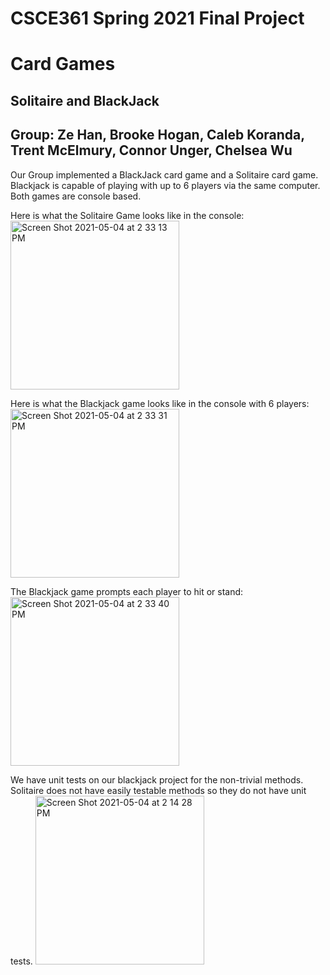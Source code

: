 # CSCE361 Spring 2021 Final Project
# Card Games
## Solitaire and BlackJack
## Group: Ze Han, Brooke Hogan, Caleb Koranda, Trent McElmury, Connor Unger, Chelsea Wu

Our Group implemented a BlackJack card game and a Solitaire card game.
Blackjack is capable of playing with up to 6 players via the same computer.
Both games are console based.

Here is what the Solitaire Game looks like in the console:
<img width="270" alt="Screen Shot 2021-05-04 at 2 33 13 PM" src="https://user-images.githubusercontent.com/54342982/117060613-b4c1fe00-ace6-11eb-85b4-a77ddb079c56.png">

Here is what the Blackjack game looks like in the console with 6 players:
<img width="270" alt="Screen Shot 2021-05-04 at 2 33 31 PM" src="https://user-images.githubusercontent.com/54342982/117061030-4fbad800-ace7-11eb-81be-339e89fa55fb.png">

The Blackjack game prompts each player to hit or stand:
<img width="270" alt="Screen Shot 2021-05-04 at 2 33 40 PM" src="https://user-images.githubusercontent.com/54342982/117061098-682af280-ace7-11eb-9c99-0ae3387510ae.png">

We have unit tests on our blackjack project for the non-trivial methods. Solitaire does not have easily testable methods so they do not have unit tests.
<img width="270" alt="Screen Shot 2021-05-04 at 2 14 28 PM" src="https://user-images.githubusercontent.com/54342982/117061346-af18e800-ace7-11eb-8bca-28d5c5b88781.png">
